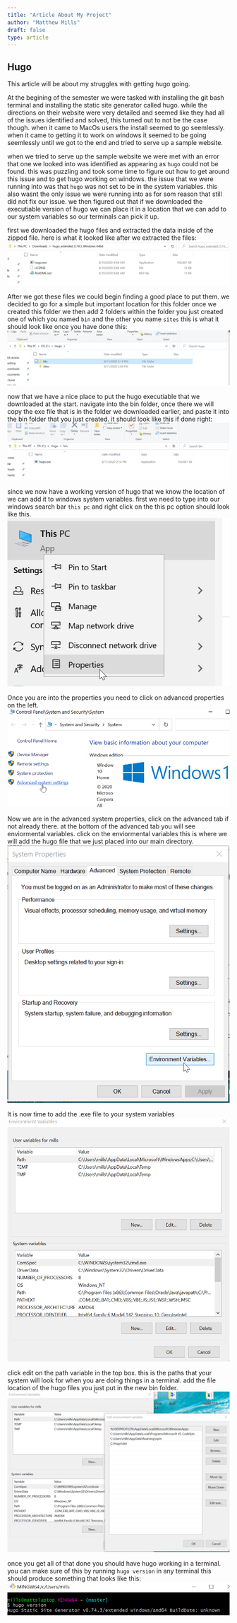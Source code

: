 ```yaml
---
title: "Article About My Project"
author: "Matthew Mills"
draft: false
type: article
---
```


## Hugo

This article will be about my struggles with getting hugo going.

At the begining of the semester we were tasked with installing the git bash terminal and installing the static site generator called hugo. while the directions on their website were very detailed and seemed like they had all of the issues identified and solved, this turned out to not be the case though. when it came to MacOs users the install seemed to go seemlessly. when it came to getting it to work on windows it seemed to be going seemlessly until we got to the end and tried to serve up a sample website.

when we tried to serve up the sample website we were met with an error that one we looked into was identified as appearing as `hugo` could not be found. this was puzzling and took some time to figure out how to get around this issue and to get hugo working on windows. the issue that we were running into was that `hugo` was not set to be in the system variables. this also wasnt the only issue we were running into as for som reason that still did not fix our issue. we then figured out that if we downloaded the executiable version of hugo we can place it in a location that we can add to our system variables so our terminals can pick it up.

first we downloaded the hugo files and extracted the data inside of the zipped file. here is what it looked like after we extracted the files:
 ![a table](hugo_download.png)

After we got these files we could begin finding a good place to put them. we decided to go for a simple but important location for this folder once we created this folder we then add 2 folders within the folder you just created one of which you named `bin` and the other you name `sites` this is what it should look like once you have done this:
 ![a table](hugo_folder.png)

now that we have a nice place to put the hugo executiable that we downloaded at the start. navigate into the bin folder, once there we will copy the exe file that is in the folder we downloaded earlier, and paste it into the bin folder that you just created. it should look like this if done right:
 ![a table](hugo_bin.png)

since we now have a working version of hugo that we know the location of we can add it to windows system variables. first we need to type into our windows search bar `this pc` and right click on the this pc option should look like this.
 ![a table](this_pc.png)

Once you are into the properties you need to click on advanced properties on the left.
 ![a table](adv_prop.png)

Now we are in the advanced system properties, click on the advanced tab if not already there. at the bottom of the advanced tab you will see enviormental variables. click on the enviormental variables this is where we will add the hugo file that we just placed into our main directory.
 ![a table](system_variable.png)

It is now time to add the .exe file to your system variables
 ![a table](env_variable.png)

click edit on the path variable in the top box. this is the paths that your system will look for when you are doing things in a terminal. add the file location of the hugo files you just put in the new bin folder.
![a table](edit_variable.png)

once you get all of that done you should have hugo working in a terminal. you can make sure of this by running `hugo version` in any terminal this should produce something that looks like this:
 ![a table](hugo_version.png)